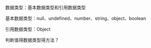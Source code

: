 数据类型：基本数据类型和引用数据类型

基本数据类型：null、undefined、number、string、object、boolean

引用数据类型：Object

判断值得数据类型得方法？

